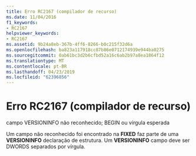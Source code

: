 ```yaml
---
title: Erro RC2167 (compilador de recurso)
ms.date: 11/04/2016
f1_keywords:
- RC2167
helpviewer_keywords:
- RC2167
ms.assetid: 9b24a8eb-367b-4ff6-8266-b0c215f32d6a
ms.openlocfilehash: ba823a117918cc87b86e0712174939e944ba0275
ms.sourcegitcommit: 0ab61bc3d2b6cfbd52a16c6ab2b97a8ea1864f12
ms.translationtype: MT
ms.contentlocale: pt-BR
ms.lasthandoff: 04/23/2019
ms.locfileid: "62396856"
---
```

# <a name="resource-compiler-error-rc2167"></a>Erro RC2167 (compilador de recurso)

campo VERSIONINFO não reconhecido; BEGIN ou vírgula esperada

Um campo não reconhecido foi encontrado na **FIXED** faz parte de uma **VERSIONINFO** declaração de estrutura. Um **VERSIONINFO** campo deve ser DWORDS separados por vírgula.